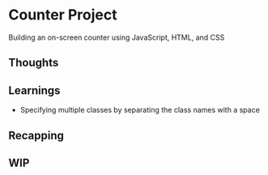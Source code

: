 # Counter Project

Building an on-screen counter using JavaScript, HTML, and CSS

## Thoughts

## Learnings
- Specifying multiple classes by separating the class names with a space

## Recapping

## WIP
